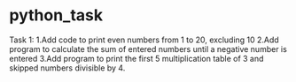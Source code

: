 # python_task
Task 1:
   1.Add code to print even numbers from 1 to 20, excluding 10
   2.Add program to calculate the sum of entered numbers until a negative number is entered
   3.Add program to print the first 5 multiplication table of 3 and skipped numbers divisible by 4.
